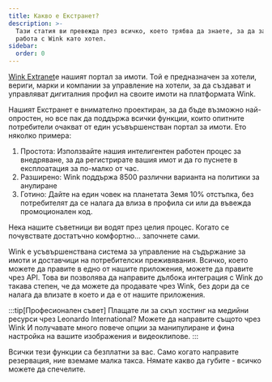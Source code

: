 ```yaml
---
title: Какво е Екстранет?
description: >-
  Тази статия ви превежда през всичко, което трябва да знаете, за да започнете
  работа с Wink като хотел.
sidebar:
  order: 0
---
```

[Wink Extranet](https://extranet.wink.travel)е нашият портал за имоти. Той е предназначен за хотели, вериги, марки и компании за управление на хотели, за да създават и управляват дигиталния профил на своите имоти на платформата Wink.

Нашият Екстранет е внимателно проектиран, за да бъде възможно най-опростен, но все пак да поддържа всички функции, които опитните потребители очакват от един усъвършенстван портал за имоти. Ето няколко примера:

1. Простота: Използвайте нашия интелигентен работен процес за внедряване, за да регистрирате вашия имот и да го пуснете в експлоатация за по-малко от час.
2. Разширено: Wink поддържа 8500 различни варианта на политики за анулиране
3. Готино: Дайте на един човек на планетата Земя 10% отстъпка, без потребителят да се налага да влиза в профила си или да въвежда промоционален код.

Нека нашите съветници ви водят през целия процес. Когато се почувствате достатъчно комфортно... започнете сами.

Wink е усъвършенствана система за управление на съдържание за имоти и доставчици на потребителски преживявания. Всичко, което можете да правите в едно от нашите приложения, можете да правите чрез API. Това ви позволява да направите дълбока интеграция с Wink до такава степен, че да можете да продавате чрез Wink, без дори да се налага да влизате в което и да е от нашите приложения.

:::tip\[Професионален съвет]
Плащате ли за скъп хостинг на медийни ресурси чрез Leonardo International? Можете да направите същото чрез Wink И получавате много повече опции за манипулиране и фина настройка на вашите изображения и видеоклипове.
:::

Всички тези функции са безплатни за вас. Само когато направите резервация, ние вземаме малка такса. Нямате какво да губите - всичко можете да спечелите.

